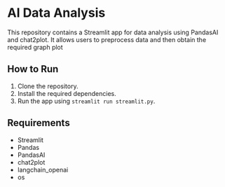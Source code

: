 # AI Data Analysis

This repository contains a Streamlit app for data analysis using PandasAI and chat2plot. 
It allows users to preprocess data and then obtain the required graph plot

## How to Run

1. Clone the repository.
2. Install the required dependencies.
3. Run the app using `streamlit run streamlit.py`.

## Requirements

- Streamlit
- Pandas
- PandasAI
- chat2plot
- langchain_openai
- os
